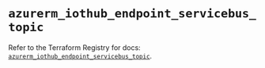 # `azurerm_iothub_endpoint_servicebus_topic`

Refer to the Terraform Registry for docs: [`azurerm_iothub_endpoint_servicebus_topic`](https://registry.terraform.io/providers/hashicorp/azurerm/3.97.1/docs/resources/iothub_endpoint_servicebus_topic).
